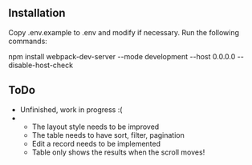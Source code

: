 
## Installation

Copy .env.example to .env and modify if necessary.
Run the following commands:

   npm install
   webpack-dev-server --mode development --host 0.0.0.0 --disable-host-check

## ToDo

- Unfinished, work in progress :(
- - The layout style needs to be improved
  - The table needs to have sort, filter, pagination
  - Edit a record needs to be implemented
  - Table only shows the results when the scroll moves!
